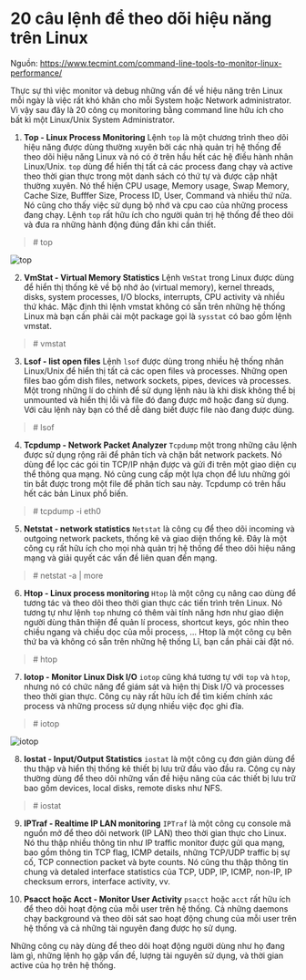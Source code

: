 # 20 câu lệnh để theo dõi hiệu năng trên Linux

Nguồn: https://www.tecmint.com/command-line-tools-to-monitor-linux-performance/

Thực sự thì việc monitor và debug những vấn đề về hiệu năng trên Linux mỗi ngày là việc rất khó khăn cho mỗi System hoặc Network administrator. Vì vậy sau đây là 20 công cụ monitoring bằng command line hữu ích cho bất kì một Linux/Unix System Administrator.

1. **Top - Linux Process Monitoring**
Lệnh `top` là một chương trình theo dõi hiệu năng được dùng thường xuyên bởi các nhà quản trị hệ thống để theo dõi hiệu năng Linux và nó có ở trên hầu hết các hệ điều hành nhân Linux/Unix. `top` dùng để hiển thị tất cả các process đang chạy và active theo thời gian thực trong một danh sách có thứ tự và được cập nhật thường xuyên. Nó thể hiện CPU usage, Memory usage, Swap Memory, Cache Size, Bufffer Size, Process ID, User, Command và nhiều thứ nữa. Nó cũng cho thấy việc sử dụng bộ nhớ và cpu cao của những process đang chạy. Lệnh `top` rất hữu ích cho người quản trị hệ thống để theo dõi và đưa ra những hành động đúng đắn khi cần thiết.
> \# top

![top](https://www.tecmint.com/wp-content/uploads/2012/08/Top-Command.jpg)

2. **VmStat - Virtual Memory Statistics**
Lệnh `VmStat` trong Linux được dùng để hiển thị thống kê về bộ nhớ ảo (virtual memory), kernel threads, disks, system processes, I/O blocks, interrupts, CPU activity và nhiều thứ khác. Mặc định thì lệnh vmstat không có sẵn trên những hệ thống Linux mà bạn cần phải cài một package gọi là `sysstat` có bao gồm lệnh vmstat.
> \# vmstat

3. **Lsof - list open files**
Lệnh `lsof` được dùng trong nhiều hệ thống nhân Linux/Unix để hiển thị tất cả các open files và processes. Những open files bao gồm dish files, network sockets, pipes, devices và processes. Một trong những lí do chính để sử dụng lệnh nàu là khi disk không thể bị unmounted và hiển thị lỗi và file đó đang được mở hoặc đang sử dụng. Với câu lệnh này bạn có thể dễ dàng biết được file nào đang được dùng.

> \# lsof

4. **Tcpdump - Network Packet Analyzer**
`Tcpdump` một trong những câu lệnh được sử dụng rộng rãi để phân tích và chặn bắt network packets. Nó dùng để lọc các gói tin TCP/IP nhận được và gửi đi trên một giao diện cụ thể thông qua mạng. Nó cũng cung cấp một lựa chọn để lưu những gói tin bắt được trong một file để phân tích sau này. Tcpdump có trên hầu hết các bản Linux phổ biến.

> \# tcpdump -i eth0

5. **Netstat - network statistics**
`Netstat` là công cụ để theo dõi incoming và outgoing network packets, thống kê và giao diện thống kê. Đây là một công cụ rất hữu ích cho mọi nhà quản trị hệ thống để theo dõi hiệu năng mạng và giải quyết các vấn đề liên quan đến mạng.

> \# netstat -a | more

6. **Htop - Linux process monitoring**
`Htop` là một công cụ nâng cao dùng để tương tác và theo dõi theo thời gian thực các tiến trình trên Linux. Nó tương tự như lệnh `top` nhưng có thêm vài tính năng hơn như giao diện người dùng thân thiện để quản lí process, shortcut keys, góc nhìn theo chiều ngang và chiều dọc của mỗi process, ... Htop là một công cụ bên thứ ba và không có sẵn trên những hệ thống Lĩ, bạn cần phải cài đặt nó.

> \# htop

7. **Iotop - Monitor Linux Disk I/O**
`iotop` cũng khá tương tự với `top` và `htop`, nhưng nó có chức năng để giám sát và hiện thị Disk I/O và processes theo thời gian thực. Công cụ này rất hữu ích để tìm kiếm chính xác process và những process sử dụng nhiều việc đọc ghi đĩa.

> \# iotop

![iotop](https://www.tecmint.com/wp-content/uploads/2012/07/iotop-Screen.jpg)

8. **Iostat - Input/Output Statistics**
`iostat` là một công cụ đơn giản dùng để thu thập và hiển thị thống kê thiết bị lưu trữ đầu vào đầu ra. Công cụ này thường dùng để theo dõi những vấn đề hiệu năng của các thiết bị lưu trữ bao gồm devices, local disks, remote disks như NFS.
> \# iostat

9. **IPTraf - Realtime IP LAN monitoring**
`IPTraf` là một công cụ console mã nguồn mở để theo dõi network (IP LAN) theo thời gian thực cho Linux. Nó thu thập nhiều thông tin như IP traffic monitor được gửi qua mạng, bao gồm thông tin TCP flag, ICMP details, những TCP/UDP traffic bị sự cố, TCP connection packet và byte counts. Nó cũng thu thập thông tin chung và detaled interface statistics của TCP, UDP, IP, ICMP, non-IP, IP checksum errors, interface activity, vv.

10. **Psacct hoặc Acct - Monitor User Activity**
`psacct` hoặc `acct` rất hữu ích để theo dõi hoạt động của mỗi user trên hệ thống. Cả những daemons chạy background và theo dõi sát sao hoạt động chung của mỗi user trên hệ thống và cả những tài nguyên đang được họ sử dụng.

Những công cụ này dùng để theo dõi hoạt động người dùng như họ đang làm gì, những lệnh họ gặp vấn đề, lượng tài nguyên sử dụng, và thời gian active của họ trên hệ thống.




































